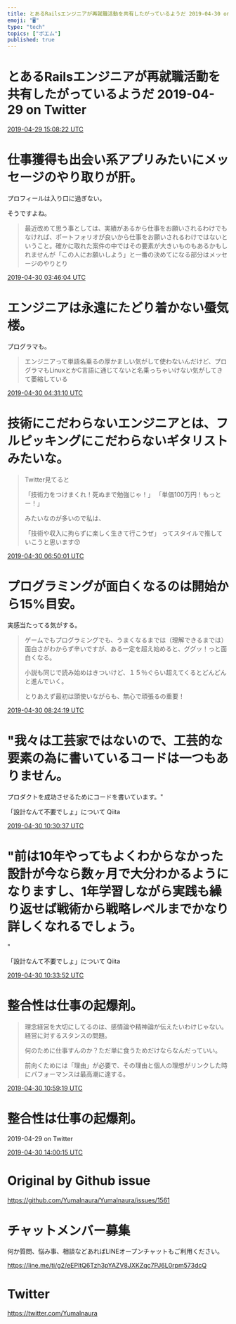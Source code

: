 ```yaml
---
title: とあるRailsエンジニアが再就職活動を共有したがっているようだ 2019-04-30 on Twitter
emoji: "🖥"
type: "tech"
topics: ["ポエム"]
published: true
---
```


# とあるRailsエンジニアが再就職活動を共有したがっているようだ 2019-04-29 on Twitter


<a href="https://twitter.com/YumaInaura/status/1122880309626920960">2019-04-29 15:08:22 UTC</a>
# 仕事獲得も出会い系アプリみたいにメッセージのやり取りが肝。


プロフィールは入り口に過ぎない。

そうですよね。

>最近改めて思う事としては、実績があるから仕事をお願いされるわけでもなければ、ポートフォリオが良いから仕事をお願いされるわけではないということ。確かに取れた案件の中ではその要素が大きいものもあるかもしれませんが「この人にお願いしよう」と一番の決めてになる部分はメッセージのやりとり

<a href="https://twitter.com/YumaInaura/status/1123070990139809792">2019-04-30 03:46:04 UTC</a>
# エンジニアは永遠にたどり着かない蜃気楼。


プログラマも。

>エンジニアって単語名乗るの厚かましい気がして使わないんだけど、プログラマもLinuxとかC言語に通じてないと名乗っちゃいけない気がしてきて萎縮している

<a href="https://twitter.com/YumaInaura/status/1123082339012055040">2019-04-30 04:31:10 UTC</a>
# 技術にこだわらないエンジニアとは、フルピッキングにこだわらないギタリストみたいな。


>Twitter見てると
>
>「技術力をつけまくれ！死ぬまで勉強じゃ！」
>「単価100万円！もっとー！」
>
>みたいなのが多いので私は、
>
>「技術や収入に拘らずに楽しく生きて行こうぜ」
>ってスタイルで推していこうと思います😙

<a href="https://twitter.com/YumaInaura/status/1123117281532235777">2019-04-30 06:50:01 UTC</a>
# プログラミングが面白くなるのは開始から15%目安。


実感当たってる気がする。

>ゲームでもプログラミングでも、うまくなるまでは（理解できるまでは）面白さがわからず辛いですが、ある一定を超え始めると、ググッ！っと面白くなる。
>
>小説も同じで読み始めはきついけど、１５％ぐらい超えてくるとどんどんと進んでいく。
>
>とりあえず最初は頭使いながらも、無心で頑張るの重要！

<a href="https://twitter.com/YumaInaura/status/1123141013499854848">2019-04-30 08:24:19 UTC</a>
# "我々は工芸家ではないので、工芸的な要素の為に書いているコードは一つもありません。
プロダクトを成功させるためにコードを書いています。"

「設計なんて不要でしょ」について  Qiita


<a href="https://twitter.com/YumaInaura/status/1123172797734240256">2019-04-30 10:30:37 UTC</a>
# "前は10年やってもよくわからなかった設計が今なら数ヶ月で大分わかるようになりますし、1年学習しながら実践も繰り返せば戦術から戦略レベルまでかなり詳しくなれるでしょう。
"

「設計なんて不要でしょ」について  Qiita


<a href="https://twitter.com/YumaInaura/status/1123173616995028992">2019-04-30 10:33:52 UTC</a>
# 整合性は仕事の起爆剤。


>理念経営を大切にしてるのは、感情論や精神論が伝えたいわけじゃない。経営に対するスタンスの問題。
>
>何のために仕事すんのか？ただ単に食うためだけならなんだっていい。
>
>前向くためには「理由」が必要で、その理由と個人の理想がリンクした時にパフォーマンスは最高潮に達する。

<a href="https://twitter.com/YumaInaura/status/1123180022355775489">2019-04-30 10:59:19 UTC</a>
# 整合性は仕事の起爆剤。
  2019-04-29 on Twitter


<a href="https://twitter.com/YumaInaura/status/1123225556617768960">2019-04-30 14:00:15 UTC</a>



# Original by Github issue

https://github.com/YumaInaura/YumaInaura/issues/1561








<!-- Update From Qiita API -->

# チャットメンバー募集


何か質問、悩み事、相談などあればLINEオープンチャットもご利用ください。

https://line.me/ti/g2/eEPltQ6Tzh3pYAZV8JXKZqc7PJ6L0rpm573dcQ





# Twitter


https://twitter.com/YumaInaura


<!-- Update From Qiita API -->


